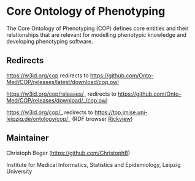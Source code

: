 # Core Ontology of Phenotyping

The Core Ontology of Phenotyping (COP) defines core entities and their relationships
that are relevant for modelling phenotypic knowledge and developing phenotyping software.

## Redirects

https://w3id.org/cop redirects to https://github.com/Onto-Med/COP/releases/latest/download/cop.owl

https://w3id.org/cop/releases/_ redirects to https://github.com/Onto-Med/COP/releases/download/_/cop.owl

https://w3id.org/cop/_ redirects to https://top.imise.uni-leipzig.de/ontology/cop/_
(RDF browser [Rickview](https://github.com/KonradHoeffner/rickview))

## Maintainer

Christoph Beger (https://github.com/ChristophB)

Institute for Medical Informatics, Statistics and Epidemiology, Leipzig University
